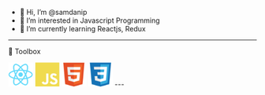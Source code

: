 - 👋 Hi, I’m @samdanip
- 👀 I’m interested in Javascript Programming
- 🌱 I’m currently learning Reactjs, Redux

<!---
samdanip/samdanip is a ✨ special ✨ repository because its `README.md` (this file) appears on your GitHub profile.
You can click the Preview link to take a look at your changes.
--->
---

🧰 Toolbox

<img src="https://github.com/devicons/devicon/blob/master/icons/react/react-original.svg" alt="React Logo" width="50" height="50"/>
<img src="https://github.com/devicons/devicon/blob/master/icons/javascript/javascript-plain.svg" alt="Javascript Logo" width="50" height="50"/>
<img src="https://github.com/devicons/devicon/blob/master/icons/html5/html5-original.svg" alt="HTML5 Logo" width="50" height="50"/>
<img src="https://github.com/devicons/devicon/blob/master/icons/css3/css3-original.svg" alt="CSS3 Logo" width="50" height="50"/>
---
